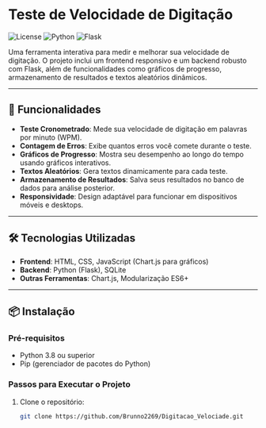 # Teste de Velocidade de Digitação

![License](https://img.shields.io/badge/license-MIT-blue.svg)
![Python](https://img.shields.io/badge/python-3.8%20%7C%203.9%20%7C%203.10-blue)
![Flask](https://img.shields.io/badge/flask-2.x-green)

Uma ferramenta interativa para medir e melhorar sua velocidade de digitação. O projeto inclui um frontend responsivo e um backend robusto com Flask, além de funcionalidades como gráficos de progresso, armazenamento de resultados e textos aleatórios dinâmicos.

---

## 🚀 Funcionalidades

- **Teste Cronometrado**: Mede sua velocidade de digitação em palavras por minuto (WPM).
- **Contagem de Erros**: Exibe quantos erros você comete durante o teste.
- **Gráficos de Progresso**: Mostra seu desempenho ao longo do tempo usando gráficos interativos.
- **Textos Aleatórios**: Gera textos dinamicamente para cada teste.
- **Armazenamento de Resultados**: Salva seus resultados no banco de dados para análise posterior.
- **Responsividade**: Design adaptável para funcionar em dispositivos móveis e desktops.

---

## 🛠️ Tecnologias Utilizadas

- **Frontend**: HTML, CSS, JavaScript (Chart.js para gráficos)
- **Backend**: Python (Flask), SQLite
- **Outras Ferramentas**: Chart.js, Modularização ES6+

---

## 📦 Instalação

### Pré-requisitos

- Python 3.8 ou superior
- Pip (gerenciador de pacotes do Python)

### Passos para Executar o Projeto

1. Clone o repositório:
   ```bash
   git clone https://github.com/Brunno2269/Digitacao_Velociade.git